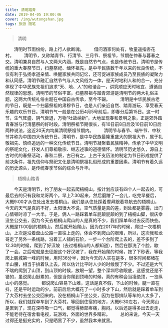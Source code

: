 ```yaml
---
title: 清明踏青
date: 2019-04-05 19:00:46
cover: /img/wutongshan.jpg
tags: 旅游 随笔
---
```

<blockquote>清明</blockquote>
　　清明时节雨纷纷，路上行人欲断魂。
　　借问酒家何处有，牧童遥指杏花村。
　　清明节，又称踏青节、行清节、三月节、祭祖节，节期在仲春与暮春之交。清明兼具自然与人文两大内涵，既是自然节气点，也是传统节日。清明节是传统的重大春祭节日，扫墓祭祀、缅怀祖先，是中华民族数千年以来的优良传统，不仅有利于弘扬孝道亲情、唤醒家族共同记忆，还可促进家族成员乃至民族的凝聚力和认同感。清明节融汇自然节气与人文风俗为一体，是天时地利人和的合一，充分体现了中华民族先祖们追求“天、地、人”的和谐合一，讲究顺应天时地宜、遵循自然规律的思想。清明节的节俗丰富，扫墓祭祖与踏青郊游是清明节的两大礼俗主题，这两大传统礼俗主题在中国自古传承，至今不辍。
　　清明是中华民族古老的节日，既是一个扫墓祭祖的肃穆节日，也是人们亲近自然、踏青游玩、享受春天乐趣的欢乐节日。清明节气一般是在公历4月5号前后，即春分后第15日。这一时节，生气旺盛、阴气衰退，万物“吐故纳新”，大地呈现春和景明之象，正是郊外踏青春游与行清墓祭的好时段。清明祭祖节期很长，有10日前8日后及10日前10日后两种说法，这近20天内均属清明祭祖节期内。
　　清明节与春节、端午节、中秋节并称为中国四大传统节日。清明节，是中华民族最隆重盛大的祭祖大节，属于礼敬祖先、慎终追远的一种文化传统节日。清明节凝聚着民族精神，传承了中华文明的祭祀文化，抒发人们尊祖敬宗、继志述事的道德情怀。清明节历史悠久，源自上古时代的春祭活动，春秋二祭，古已有之。上古干支历法的制定为节日形成提供了前决条件，祖先信仰与祭祀文化是清明祭祖礼俗形成的重要因素。清明节有着久远的历史源头，是传统春季节俗的综合与升华。
<blockquote>梧桐山踏青</blockquote>
　　今天是清明节，约了朋友一起去爬梧桐山，按计划应该有四个人一起去的，可最后去的只有我和龙哥两个。早上7:30起来，然后磨蹭了一会儿，吃完早餐后，大概9:00才从住处出发去梧桐山。我们是从住处踩着摩拜跟着导航去的梧桐山，今天的天气是真的不好，太阳很大不说，空气质量是真的差，到处都是雾霾，出门心情顿时凉了一大半。于是，俩人一路踩着单车屁颠屁颠的到了梧桐山脚，很庆幸没坐公交去，因为今天去梧桐山爬山的人是真的不少，我们踩单车过去反而快些。大概是11:00到的梧桐山，然后就开始爬山，因为在2017年的时候，爬过一次梧桐山，上次是沿着盘山公路一直往上走的，体会不到爬山的艰难，所以，这次我和龙哥走了另外一条线路，沿着工人铺的石阶，一步一个台阶爬上去的，差不多到了12.30的时候，爬到了好汉坡（去过梧桐山的人都知道），然后在那洗了个脸，歇了一会。之后呢就是去征服这个好汉坡了，我在开始爬的时候，按了下秒表，等我爬上鹏城第一峰的时候，用时36分半，因为今天的人实在是多，很多时间都堵在半山腰，相当于排着队上去，所以估计比平时人少的时候慢了不少。不过还是大气不喘的爬到了山顶，到山顶的时候，放眼一望，整个深圳尽收眼底，这感觉还是不错的，虽说爬山挺累的，但是当你爬到顶峰的时候，真的有种会当凌绝顶，一览纵山小的感觉。
　　都说爬山容易下山难，这话是真不假，下山的时候，腿一直在抖，还是平时运动的少。前前后后大概花了一小时多才下山，然后就是踩着单车到了大芬村去坐公交回来的。没在梧桐山下坐公交，因为在那排队等车的人太多了，所以，我们就踩单车到了大芬村。等回到住宿的地方，大概6:30左右，今天爬山是累到了，现在深呼吸一口气，都觉得肺部疼痛，胸闷。以后还是得多出去走走，不能老待在宿舍看电视，玩游戏，外面的世界多精彩。
　　总的来说，今天一天过得还是挺充实的，只是晒黑了不少，虽然我本来就黑。
